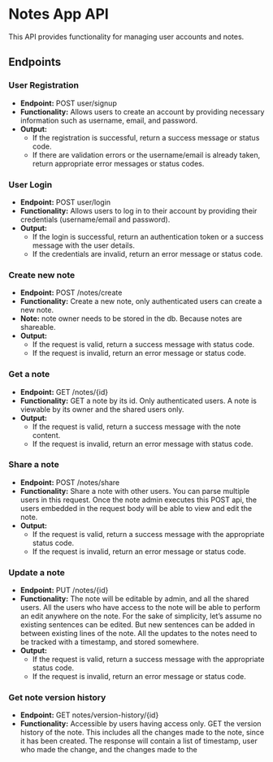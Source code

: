# Notes App API

This API provides functionality for managing user accounts and notes.

## Endpoints

### User Registration
- **Endpoint:** POST user/signup
- **Functionality:** Allows users to create an account by providing necessary information such as username, email, and password.
- **Output:** 
  - If the registration is successful, return a success message or status code.
  - If there are validation errors or the username/email is already taken, return appropriate error messages or status codes.

### User Login
- **Endpoint:** POST user/login
- **Functionality:** Allows users to log in to their account by providing their credentials (username/email and password).
- **Output:** 
  - If the login is successful, return an authentication token or a success message with the user details.
  - If the credentials are invalid, return an error message or status code.

### Create new note
- **Endpoint:** POST /notes/create
- **Functionality:** Create a new note, only authenticated users can create a new note.
- **Note:** note owner needs to be stored in the db. Because notes are shareable. 
- **Output:** 
  - If the request is valid, return a success message with status code.
  - If the request is invalid, return an error message or status code.

### Get a note
- **Endpoint:** GET /notes/{id}
- **Functionality:** GET a note by its id. Only authenticated users. A note is viewable by its owner and the shared users only.
- **Output:** 
  - If the request is valid, return a success message with the note content. 
  - If the request is invalid, return an error message with status code.

### Share a note
- **Endpoint:** POST /notes/share
- **Functionality:** Share a note with other users. You can parse multiple users in this request. Once the note admin executes this POST api, the users embedded in the request body will be able to view and edit the note.
- **Output:** 
  - If the request is valid, return a success message with the appropriate status code.
  - If the request is invalid, return an error message or status code.

### Update a note
- **Endpoint:** PUT /notes/{id}
- **Functionality:** The note will be editable by admin, and all the shared users. All the users who have access to the note will be able to perform an edit anywhere on the note. For the sake of simplicity, let’s assume no existing sentences can be edited. But new sentences can be added in between existing lines of the note. All the updates to the notes need to be tracked with a timestamp, and stored somewhere.
- **Output:** 
  - If the request is valid, return a success message with the appropriate status code.
  - If the request is invalid, return an error message or status code.

### Get note version history
- **Endpoint:** GET notes/version-history/{id}
- **Functionality:** Accessible by users having access only. GET the version history of the note. This includes all the changes made to the note, since it has been created. The response will contain a list of timestamp, user who made the change, and the changes made to the
